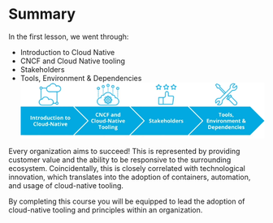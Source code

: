 # Summary

In the first lesson, we went through:

* Introduction to Cloud Native
* CNCF and Cloud Native tooling
* Stakeholders
* Tools, Environment & Dependencies
![Course Summary](8.Recap.png)

Every organization aims to succeed! This is represented by providing customer value and the ability to be responsive to the surrounding ecosystem. Coincidentally, this is closely correlated with technological innovation, which translates into the adoption of containers, automation, and usage of cloud-native tooling.

By completing this course you will be equipped to lead the adoption of cloud-native tooling and principles within an organization.
